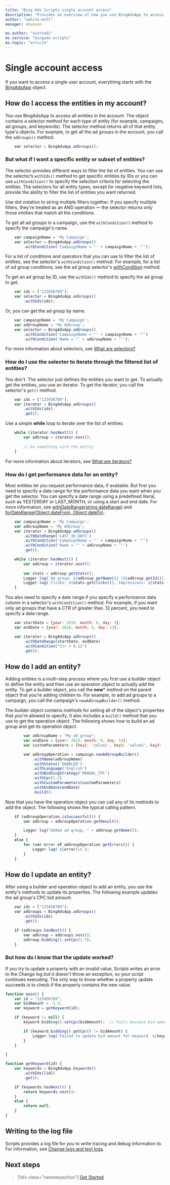 ```yaml
---
title: "Bing Ads Scripts single account access"
description: "Provides an overview of how you use BingAdsApp to access a single account's entities."
author: "swhite-msft"
manager: ehansen

ms.author: "scottwhi"
ms.service: "bingads-scripts"
ms.topic: "article"
---
```


# Single account access

If you want to access a single user account, everything starts with the [BingAdsApp](../reference/BingAdsApp.md) object.  

## How do I access the entities in my account?

You use BingAdsApp to access all entities in the account. The object contains a selector method for each type of entity (for example, campaigns, ad groups, and keywords). The selector method returns all of that entity type's objects. For example, to get all the ad groups in the account, you call the `adGroups()` method.

```javascript
    var selector = BingAdsApp.adGroups();
```

### But what if I want a specific entity or subset of entities?

The selector provides different ways to filter the list of entities. You can use the selector’s `withIds()` method to get specific entities by IDs or you can use `withCondition()` to specify the selection criteria for selecting the entities. The selectors for all entity types, except for negative keyword lists, provide the ability to filter the list of entities you want returned.

Use dot notation to string multiple filters together. If you specify multiple filters, they're treated as an AND operation &mdash; the selector returns only those entities that match all the conditions. 

To get all ad groups in a campaign, use the `withCondition()` method to specify the campaign's name.

```javascript
    var campaignName = 'My Campaign';
    var selector = BingAdsApp.adGroups()
        .withCondition('CampaignName = "' + campaignName + '"');
```

For a list of conditions and operators that you can use to filter the list of entities, see the selector's `withCondition()` method. For example, for a list of ad group conditions, see the ad group selector's [withCondition](../reference/AdGroupSelector.md#withcondition~string-condition~) method.

To get an ad group by ID, use the `withIds()` method to specify the ad group to get.

```javascript
    var ids = ["123456789"];
    var selector = BingAdsApp.adGroups()
        .withIds(ids);
```

Or, you can get the ad group by name.

```javascript
    var campaignName = 'My Campaign';
    var adGroupName = 'My AdGroup';
    var selector = BingAdsApp.adGroups()
        .withCondition('CampaignName = "' + campaignName + '"')
        .withCondition('Name = "' + adGroupName + '"');
```

For more information about selectors, see [What are selectors?](../concepts/selectors.md)


### How do I use the selector to iterate through the filtered list of entities?

You don't. The selector just defines the entities you want to get. To actually get the entities, you use an iterator. To get the iterator, you call the selector's `get()` method.

```javascript
    var ids = ["123456789"];
    var iterator = BingAdsApp.adGroups()
        .withIds(ids)
        .get();
```

Use a simple **while** loop to iterate over the list of entities.

```javascript
    while (iterator.hasNext()) {
        var adGroup = iterator.next();
        
        // Do something with the entity
    }
```

For more information about iterators, see [What are iterators?](../concepts/iterators.md)


### How do I get performance data for an entity?

Most entities let you request performance data, if available. But first you need to specify a date range for the performance data you want when you get the selector. You can specify a date range using a predefined literal, such as YESTERDAY or LAST_MONTH, or using a start and end date. For more information, see [withDateRange(string dateRange)](../reference/AdGroupSelector.md#fordaterange~string-daterange~) and [forDateRange(Object dateFrom, Object dateTo)](../reference/AdGroupSelector.md#fordaterange~object-datefrom_-object-dateto~).

```javascript
    var campaignName = 'My Campaign';
    var adGroupName = 'My AdGroup';
    var iterator = BingAdsApp.adGroups()
        .withDateRange('LAST_30_DAYS')
        .withCondition('CampaignName = "' + campaignName + '"')
        .withCondition('Name = "' + adGroupName + '"')
        .get();

    while (iterator.hasNext()) {
        var adGroup = iterator.next();
        
        var stats = adGroup.getStats();
        Logger.log(`Ad group: ${adGroup.getName()} (${adGroup.getId()})`);
        Logger.log(`Clicks: ${stats.getClicks()}, Impressions: ${stats.getImpressions()}\n`);
    }
```


You also need to specify a date range if you specify a performance data column in a selector's `withCondition()` method. For example, if you want only ad groups that have a CTR of greater than .12 percent, you need to specify a date range.

```javascript
    var startDate = {year: 2018, month: 6, day: 3};
    var endDate = {year: 2018, month: 6, day: 13};

    var iterator = BingAdsApp.adGroups()
        .withDateRange(startDate, endDate)
        .withCondition("Ctr > 0.12")
        .get();
```


## How do I add an entity?

Adding entities is a multi-step process where you first use a builder object to define the entity and then use an operation object to actually add the entity. To get a builder object, you call the **new*** method on the parent object that you're adding children to. For example, to add ad groups to a campaign, you call the campaign's `newAdGroupBuilder()` method.

The builder object contains methods for setting all of the object's properties that you're allowed to specify. It also includes a `build()` method that you use to get the operation object. The following shows how to build an ad group and get its operation object.

```javascript
        var adGroupName = "My ad group";
        var endDate = {year: 2018, month: 6, day: 13};
        var customParameters = {key1: 'value1', key2: 'value2', key3: 'value3'};

        var adGroupOperation = campaign.newAdGroupBuilder()
            .withName(adGroupName)
            .withStatus('ENABLED')
            .withLanguage('English')
            .withBiddingStrategy('MANUAL_CPC')
            .withCpc(1.2)
            .withCustomParameters(customParameters)
            .withEndDate(endDate)
            .build();
```

Now that you have the operation object you can call any of its methods to add the object. The following shows the typical calling pattern.

```javascript
    if (adGroupOperation.isSuccessful()) {
        var adGroup = adGroupOperation.getResult();

        Logger.log("Added ad group, " + adGroup.getName());
    }
    else {
        for (var error of adGroupOperation.getErrors()) {
            Logger.log(`${error}\n`);
        }
    }
```

## How do I update an entity?

After using a builder and operation object to add an entity, you use the entity's methods to update its properties. The following example updates the ad group's CPC bid amount.

```javascript
    var ids = ["123456789"];
    var adGroups = BingAdsApp.adGroups()
        .withIds(ids)
        .get();

    if (adGroups.hasNext()) {
        var adGroup = adGroups.next();
        adGroup.bidding().setCpc(1.5);
    }
```

### But how do I know that the update worked?

If you try to update a property with an invalid value, Scripts writes an error to the Change log but it doesn't throw an exception, so your script continues executing. The only way to know whether a property update succeeds is to check if the property contains the new value.

```javascript
function main() {
    var id = "123456789";
    var bidAmount = -1.5;  
    var keyword = getKeyword(id); 

    if (keyword != null) {
        keyword.bidding().setCpc(bidAmount);  // Fails because bid amount is not valid

        if (keyword.bidding().getCpc() != bidAmount) {
            Logger.log(`Failed to update bid amount for keyword, ${keyword.getText()} (${keyword.getId()})`);
        }
    }

}

function getKeyword(id) {
    var keywords = BingAdsApp.keywords()
        .withIds([id])
        .get();

    if (keywords.hasNext()) {
        return keywords.next();
    }
    else {
        return null;
    }    
}
```

## Writing to the log file

Scripts provides a log file for you to write tracing and debug information to. For information, see [Change logs and text logs](../concepts/change-and-text-logs.md).


## Next steps

> [!div class="nextstepaction"]
> [Get Started](../get-started.md)
